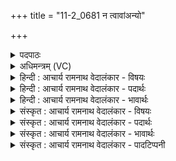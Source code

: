 +++
title = "11-2_0681 न त्वावांअन्यो"

+++
<details><summary>पदपाठः</summary>

न꣢। त्वा꣡वा꣢꣯न्। अ꣣न्यः꣢। अ꣣न्। यः꣢। दि꣣व्यः꣢। न। पा꣡र्थि꣢꣯वः। न। जा꣡तः꣢। न। ज꣡निष्यते। अश्वाय꣡न्तः꣢। मघ꣣वन्। इन्द्र। वाजि꣡नः꣢। ग꣣व्य꣡न्तः꣢। त्वा꣣। हवामहे। ६८१।
</details>

<details><summary>अधिमन्त्रम् (VC)</summary>

- इन्द्रः
- वसिष्ठो मैत्रावरुणिः
- प्रगाथः(विषमा बृहती समा सतोबृहती)
- पञ्चमः
</details>

<details><summary>हिन्दी : आचार्य रामनाथ वेदालंकार - विषयः</summary>

इस प्रकार अपने अन्तरात्मा को उद्बोधन देकर अब परमात्मा का आह्वान करते हैं।
</details>

<details><summary>हिन्दी : आचार्य रामनाथ वेदालंकार - पदार्थः</summary>

पदार्थान्वय -  हे परमेश्वर ! (अन्यः) दूसरा (त्वावान्) तेरे समान (न दिव्यः) न आकाशवर्ती और (न पार्थिवः) न भूमिवर्ती कोई पदार्थ है। तेरे समान (न जातः) न कोई पदार्थ उत्पन्न हुआ है, (न जनिष्यते) न भविष्य में उत्पन्न होगा। हे (मघवन्) ऐश्वर्यशालिन् (इन्द्र) परमात्मन् ! (वाजिनः) बलवान् तथा पुरुषार्थी हम (अश्वायन्तः) श्रेष्ठ प्राणों की कामनावाले और (गव्यन्तः) इन्द्रियरूप गौओं के श्रेष्ठ ज्ञान व कर्म रूप दूध की कामनावाले होकर (त्वा) तुझे (हवामहे) पुकार रहे हैं ॥२॥ इस मन्त्र में ‘उसके मुख के तुल्य कोई अन्य वस्तु नहीं है, न ही नेत्रों के तुल्य है’ इस अर्थवाली साहित्यदर्पण १०।२० में उदाहृत उक्ति के समान उपमानलुप्तोपमालङ्कार है ॥२॥
</details>

<details><summary>हिन्दी : आचार्य रामनाथ वेदालंकार - भावार्थः</summary>

भावार्थ -  अलौकिक तथा अद्वितीय परमात्मा की उपासना करके बलवान् और पुरुषार्थी होकर सब लोग ऐहलौकिक तथा पारलौकिक अभीष्ट को प्राप्त कर सकते हैं ॥२॥
</details>

<details><summary>संस्कृत : आचार्य रामनाथ वेदालंकार - विषयः</summary>

एवं स्वात्मानमुद्बोध्य परमात्मानमाह्वयति।
</details>

<details><summary>संस्कृत : आचार्य रामनाथ वेदालंकार - पदार्थः</summary>

पदार्थान्वय -  हे परमेश्वर ! (अन्यः) इतरः (त्वावान्) त्वत्सदृशः (न दिव्यः) न दिवि भवः, (न पार्थिवः) न पृथिव्यां भवः कश्चिद् अस्ति। (न जातः) न पूर्वमुत्पन्नः, (न जनिष्यते) न भाविनि काले कदाचित् उत्पत्स्यते। हे (मघवन्) ऐश्वर्यशालिन् (इन्द्र) परमात्मन् ! (वाजिनः) बलवन्तः पुरुषार्थिनो वयम् (अश्वायन्तः) श्रेष्ठान् प्राणान् कामयमानाः (गव्यन्तः) इन्द्रियधेनूनां श्रेष्ठं ज्ञानकर्मरूप दुग्धं च कामयमानाः (त्वा) त्वाम् (हवामहे) आह्वयामः ॥२॥२ अत्र ‘तस्या मुखेन सदृशं रम्यं नास्ते न वा नयनतुल्यम्’ इति दर्पणोदाहृतवद् (सा० द० १०।२०) उपमानलुप्तोपमालङ्कारः ॥२॥
</details>

<details><summary>संस्कृत : आचार्य रामनाथ वेदालंकार - भावार्थः</summary>

भावार्थ -  अलौकिकमद्वितीयं परमात्मानमुपास्य बलवन्तः पुरुषार्थिनश्च भूत्वा सर्वे ऐहलौकिकं पारलौकिकं च समीहितं प्राप्तुमर्हन्ति ॥२॥
</details>

<details><summary>संस्कृत : आचार्य रामनाथ वेदालंकार - पादटिप्पनी</summary>

टिप्पनी -   १. ऋ० ७।३२।२३, य० २७।३६, अथ० २०।१२१।२। २. दयानन्दर्षिर्मन्त्रमिममृग्भाष्ये यजुर्भाष्ये च परमेश्वरेण तुल्योऽधिको वा कोऽपि नास्तीति विषये व्याख्यातवान्।
</details>